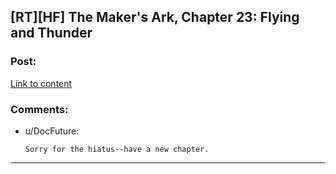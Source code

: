 ## [RT][HF] The Maker's Ark, Chapter 23: Flying and Thunder

### Post:

[Link to content](http://docfuture.tumblr.com/post/145378354131/the-makers-ark-chapter-23)

### Comments:

- u/DocFuture:
  ```
  Sorry for the hiatus--have a new chapter.
  ```

---

